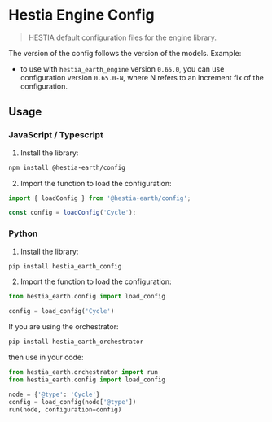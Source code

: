 # Hestia Engine Config

> HESTIA default configuration files for the engine library.

The version of the config follows the version of the models. Example:
- to use with `hestia_earth_engine` version `0.65.0`, you can use configuration version `0.65.0-N`, where N refers to an increment fix of the configuration.

## Usage

### JavaScript / Typescript

1. Install the library:
```bash
npm install @hestia-earth/config
```
2. Import the function to load the configuration:
```typescript
import { loadConfig } from '@hestia-earth/config';

const config = loadConfig('Cycle');
```

### Python

1. Install the library:
```bash
pip install hestia_earth_config
```
2. Import the function to load the configuration:
```python
from hestia_earth.config import load_config

config = load_config('Cycle')
```

If you are using the orchestrator:
```bash
pip install hestia_earth_orchestrator
```
then use in your code:
```python
from hestia_earth.orchestrator import run
from hestia_earth.config import load_config

node = {'@type': 'Cycle'}
config = load_config(node['@type'])
run(node, configuration=config)
```

